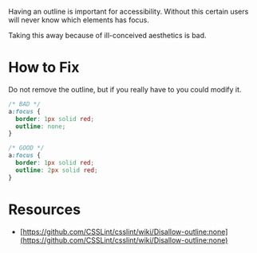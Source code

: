 Having an outline is important for accessibility. Without this certain users will never know which elements has focus. 

Taking this away because of ill-conceived aesthetics is bad.

# How to Fix
Do not remove the outline, but if you really have to you could modify it.

```css
/* BAD */
a:focus {
  border: 1px solid red;
  outline: none;
}

/* GOOD */
a:focus {
  border: 1px solid red;
  outline: 2px solid red;
}
```

# Resources
* [https://github.com/CSSLint/csslint/wiki/Disallow-outline:none](https://github.com/CSSLint/csslint/wiki/Disallow-outline:none)
